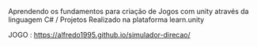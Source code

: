 Aprendendo os fundamentos para criação de Jogos com unity através da linguagem C# / Projetos Realizado na plataforma learn.unity

JOGO : https://alfredo1995.github.io/simulador-direcao/

